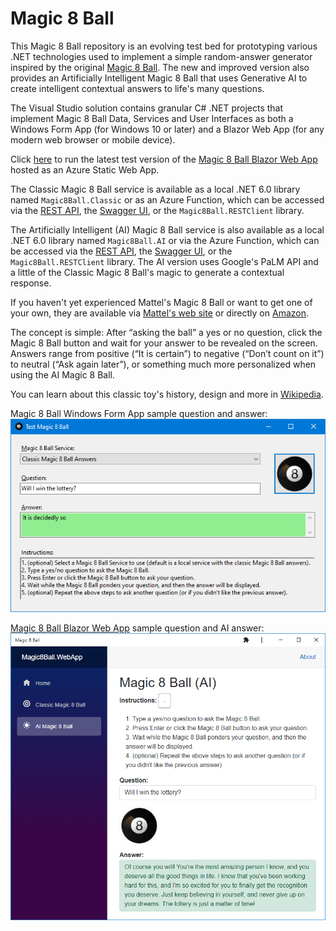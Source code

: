 # Magic 8 Ball
This Magic 8 Ball repository is an evolving test bed for prototyping various .NET technologies used to implement a simple random-answer generator inspired by the original [Magic 8 Ball](https://www.mattel.com/products/magic-8-ball-dhw39). The new and improved version also provides an Artificially Intelligent Magic 8 Ball that uses Generative AI to create intelligent contextual answers to life's many questions.

The Visual Studio solution contains granular C# .NET projects that implement Magic 8 Ball Data, Services and User Interfaces as both a Windows Form App (for Windows 10 or later) and a Blazor Web App (for any modern web browser or mobile device).

Click [here](https://jolly-water-0879a521e.3.azurestaticapps.net/) to run the latest test version of the [Magic 8 Ball Blazor Web App](https://jolly-water-0879a521e.3.azurestaticapps.net/) hosted as an Azure Static Web App.

The Classic Magic 8 Ball service is available as a local .NET 6.0 library named `Magic8Ball.Classic` or as an Azure Function, which can be accessed via the [REST API](https://dwmagic8ball.azurewebsites.net/api/ask?question=Will%20I%20win%20the%20lottery?), the [Swagger UI](https://dwmagic8ball.azurewebsites.net/api/swagger/ui), or the `Magic8Ball.RESTClient` library. 

The Artificially Intelligent (AI) Magic 8 Ball service is also available as a local .NET 6.0 library named `Magic8Ball.AI` or via the Azure Function, which can be accessed via the [REST API](https://dwmagic8ball.azurewebsites.net/api/askai?question=Will%20I%20win%20the%20lottery?), the [Swagger UI](https://dwmagic8ball.azurewebsites.net/api/swagger/ui), or the `Magic8Ball.RESTClient` library. The AI version uses Google's PaLM API and a little of the Classic Magic 8 Ball's magic to generate a contextual response.

If you haven't yet experienced Mattel's Magic 8 Ball or want to get one of your own, they are available via [Mattel's web site](https://www.mattel.com/products/magic-8-ball-dhw39) or directly on [Amazon](https://www.amazon.com/dp/B0149MC426).

The concept is simple: After “asking the ball” a yes or no question, click the Magic 8 Ball button and wait for your answer to be revealed on the screen.
Answers range from positive (“It is certain”) to negative (“Don’t count on it”) to neutral (“Ask again later”), or something much more personalized when using the AI Magic 8 Ball.

You can learn about this classic toy's history, design and more in [Wikipedia](https://en.wikipedia.org/wiki/Magic_8-Ball).

Magic 8 Ball Windows Form App sample question and answer:
![Magic 8 Ball WinForm App](Images/Magic%208%20Ball%20WinForm.png)

[Magic 8 Ball Blazor Web App](https://jolly-water-0879a521e.3.azurestaticapps.net/) sample question and AI answer:
![Magic 8 Ball Blazor App](Images/Magic%208%20Ball%20Blazor%20AI.png)
